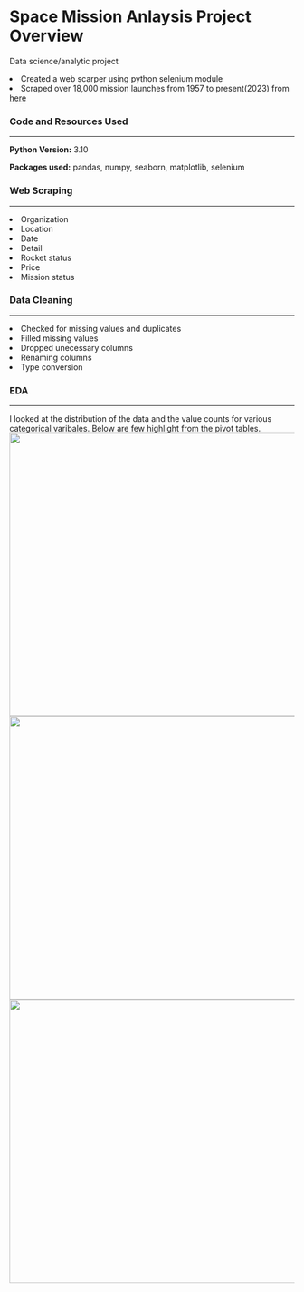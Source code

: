 # Space Mission Anlaysis Project Overview
Data science/analytic project
<li>Created a web scarper using python selenium module</li>
<li>Scraped over 18,000 mission launches from 1957 to present(2023) from <a href="https://nextspaceflight.com/"> here</a></li>

<h3><b> Code and Resources Used</b></h3>
<hr>
  <p><b>Python Version:</b> 3.10</p>
  <p><b>Packages used:</b> pandas, numpy, seaborn, matplotlib, selenium</p>
  
<h3><b> Web Scraping </b></h3>
<hr>
<li>Organization</li>
<li>Location</li>
<li>Date</li>
<li>Detail</li>
<li>Rocket status</li>
<li>Price</li>
<li>Mission status</li>

<h3><b> Data Cleaning </b></h3>
<hr>
<li>Checked for missing values and duplicates</li>
<li>Filled missing values</li>
<li>Dropped unecessary columns</li>
<li>Renaming columns</li>
<li>Type conversion</li>

<h3><b> EDA </b></h3>
<hr>
I looked at the distribution of the data and the value counts for various categorical varibales. Below are few highlight from the pivot tables.
<img src= "https://user-images.githubusercontent.com/47937864/221653171-55b60adb-b554-43e9-9d43-7c4b4f8f2a34.png" width="800" height="500">
<img src="https://user-images.githubusercontent.com/47937864/221653093-0cc8556f-0194-47ad-bfdb-db91adc8f760.png" width="800" height="500" >
<img src="https://user-images.githubusercontent.com/47937864/221653003-2b468888-ee38-4b1c-858b-d5ee388656bb.png" width="800" height="500">

